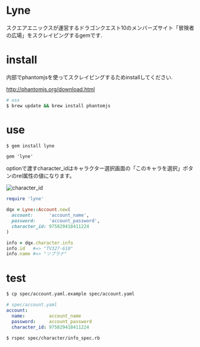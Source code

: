 # Lyne
スクエアエニックスが運営するドラゴンクエスト10のメンバーズサイト「冒険者の広場」をスクレイピングするgemです.

# install

内部でphantomjsを使ってスクレイピングするためinstallしてください.

http://phantomjs.org/download.html

```bash
# osx
$ brew update && brew install phantomjs
```

# use

```bash
$ gem install lyne
```
```
gem 'lyne'
```

optionで渡すcharacter_idはキャラクター選択画面の「このキャラを選択」ボタンのrel属性の値になります。

![character_id](http://dl.dropboxusercontent.com/u/92653510/DQ10/charaid.png "character_id")

```ruby
require 'lyne'

dqx = Lyne::Account.new(
  account:      'account_name',
  password:     'account_password',
  character_id: 975829418411224
)

info = dqx.character.info
info.id   #=> "TV327-610"
info.name #=> "ソプラナ"
```

# test

```bash
$ cp spec/account.yaml.example spec/account.yaml
```

```yaml
# spec/account.yaml
account:
  name:         account_name
  password:     account_password
  character_id: 975829418411224
```

```
$ rspec spec/character/info_spec.rb
```
